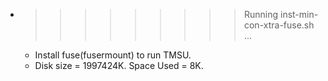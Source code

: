 * >>>>>>>>> Running inst-min-con-xtra-fuse.sh ...
  * Install fuse(fusermount) to run TMSU.
  * Disk size = 1997424K. Space Used = 8K.
